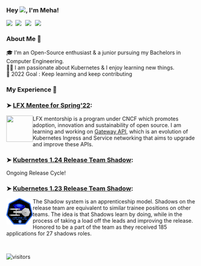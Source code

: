 ### Hey <img src="https://github.com/TheDudeThatCode/TheDudeThatCode/blob/master/Assets/Hi.gif" width="29px">, I'm Meha!

<a href="https://www.linkedin.com/in/meha-bhalodiya-1512bb1b9/">
  <img align="left" width="24px" src="https://cdn.jsdelivr.net/npm/simple-icons@v3/icons/linkedin.svg"  />
</a>
<a href="https://twitter.com/mehabhalodiya">
  <img align="left" width="26px" src="https://cdn.jsdelivr.net/npm/simple-icons@v3/icons/twitter.svg" />
</a>
<a href="mailto:mehabhalodiya@gmail.com">
  <img align="left" width="26px" src="https://cdn.jsdelivr.net/npm/simple-icons@v3/icons/gmail.svg" />
</a>
<a href="https://medium.com/@mehabhalodiya">
  <img align="left" width="26px" src="https://cdn.jsdelivr.net/npm/simple-icons@v3/icons/medium.svg" />
</a>

<br />

### About Me 🚀
🎓 I’m an Open-Source enthusiast & a junior pursuing my Bachelors in Computer Engineering. </br>
👨‍💻  I am passionate about Kubernetes & I enjoy learning new things. </br>
🎯 2022 Goal : Keep learning and keep contributing

### My Experience 🙌

### ➤ [LFX Mentee for Spring'22](https://mentorship.lfx.linuxfoundation.org/project/9e7f18e3-68ee-44f8-ac74-55e802fce8e3): </br>
<IMG SRC="https://upload.wikimedia.org/wikipedia/commons/e/ed/Linux_Foundation_Logo.svg" ALIGN="left" width="70" height="70" /> LFX mentorship is a program under CNCF which promotes adoption, innovation and sustainability of open source. I am learning and working on [Gateway API](https://github.com/kubernetes-sigs/gateway-api), which is an evolution of Kubernetes Ingress and Service networking that aims to upgrade and improve these APIs. 


### ➤ [Kubernetes 1.24 Release Team Shadow](https://github.com/kubernetes/sig-release/blob/master/releases/release-1.24/release-team.md): </br>
Ongoing Release Cycle!

### ➤ [Kubernetes 1.23 Release Team Shadow](https://github.com/kubernetes/sig-release/blob/master/releases/release-1.23/release-team.md): </br> 
<IMG SRC="https://raw.githubusercontent.com/kubernetes/sig-release/master/releases/release-1.23/kubernetes-1.23-the-next-frontier-500px.png" ALIGN="left" width="70" height="70" />The Shadow system is an apprenticeship model. Shadows on the release team are equivalent to similar trainee positions on other teams. The idea is that Shadows learn by doing, while in the process of taking a load off the leads and improving the release. Honored to be a part of the team as they received 185 applications for 27 shadows roles.

<br>

![visitors](https://visitor-badge.laobi.icu/badge?page_id=mehabhalodiya.mehabhalodiya)

<!--
**mehabhalodiya/mehabhalodiya** is a ✨ _special_ ✨ repository because its `README.md` (this file) appears on your GitHub profile.

Here are some ideas to get you started:

- 🔭 I’m currently working on ...
- 🌱 I’m currently learning ...
- 👯 I’m looking to collaborate on ...
- 🤔 I’m looking for help with ...
- 💬 Ask me about ...
- 📫 How to reach me: ...
- 😄 Pronouns: ...
- ⚡ Fun fact: ...
-->
